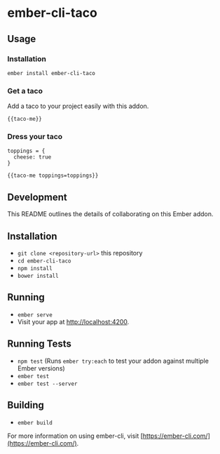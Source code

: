 # ember-cli-taco

## Usage

### Installation

```
ember install ember-cli-taco
```

### Get a taco

Add a taco to your project easily with this addon.

```
{{taco-me}}
```

### Dress your taco

```
toppings = {
  cheese: true
}

{{taco-me toppings=toppings}}
```

## Development

This README outlines the details of collaborating on this Ember addon.

## Installation

* `git clone <repository-url>` this repository
* `cd ember-cli-taco`
* `npm install`
* `bower install`

## Running

* `ember serve`
* Visit your app at [http://localhost:4200](http://localhost:4200).

## Running Tests

* `npm test` (Runs `ember try:each` to test your addon against multiple Ember versions)
* `ember test`
* `ember test --server`

## Building

* `ember build`

For more information on using ember-cli, visit [https://ember-cli.com/](https://ember-cli.com/).
